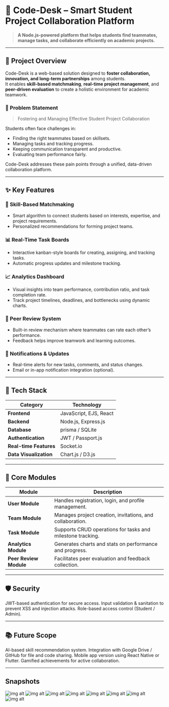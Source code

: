 
# 🚀 Code-Desk – Smart Student Project Collaboration Platform

> **A Node.js-powered platform that helps students find teammates, manage tasks, and collaborate efficiently on academic projects.**

---

## 🌟 Project Overview

 Code-Desk  is a web-based solution designed to **foster collaboration, innovation, and long-term partnerships** among students.  
It enables **skill-based matchmaking**, **real-time project management**, and **peer-driven evaluation** to create a holistic environment for academic teamwork.

### 🎯 Problem Statement
> Fostering and Managing Effective Student Project Collaboration

Students often face challenges in:
- Finding the right teammates based on skillsets.
- Managing tasks and tracking progress.
- Keeping communication transparent and productive.
- Evaluating team performance fairly.

 Code-Desk addresses these pain points through a unified, data-driven collaboration platform.

---

## ✨ Key Features

### 🧠 Skill-Based Matchmaking
- Smart algorithm to connect students based on interests, expertise, and project requirements.
- Personalized recommendations for forming project teams.

### 📊 Real-Time Task Boards
- Interactive kanban-style boards for creating, assigning, and tracking tasks.
- Automatic progress updates and milestone tracking.

### 📈 Analytics Dashboard
- Visual insights into team performance, contribution ratio, and task completion rate.
- Track project timelines, deadlines, and bottlenecks using dynamic charts.

### 💬 Peer Review System
- Built-in review mechanism where teammates can rate each other’s performance.
- Feedback helps improve teamwork and learning outcomes.

### 🔔 Notifications & Updates
- Real-time alerts for new tasks, comments, and status changes.
- Email or in-app notification integration (optional).

---

## 🧩 Tech Stack

| Category | Technology |
|-----------|-------------|
| **Frontend** | JavaScript, EJS, React  |
| **Backend** | Node.js, Express.js |
| **Database** | prisma / SQLite |
| **Authentication** | JWT / Passport.js |
| **Real-time Features** | Socket.io |
| **Data Visualization** | Chart.js / D3.js |


---

## 🧮 Core Modules
| Module                 | Description                                                |
| ---------------------- | ---------------------------------------------------------- |
| **User Module**        | Handles registration, login, and profile management.       |
| **Team Module**        | Manages project creation, invitations, and collaboration.  |
| **Task Module**        | Supports CRUD operations for tasks and milestone tracking. |
| **Analytics Module**   | Generates charts and stats on performance and progress.    |
| **Peer Review Module** | Facilitates peer evaluation and feedback collection.       |

---


## 🛡️ Security

JWT-based authentication for secure access.
Input validation & sanitation to prevent XSS and injection attacks.
Role-based access control (Student / Admin).

---


## 📚 Future Scope
AI-based skill recommendation system.
Integration with Google Drive / GitHub for file and code sharing.
Mobile app version using React Native or Flutter.
Gamified achievements for active collaboration.


---

## Snapshots

![img alt](https://github.com/Debmalya2107/Code-Desk/blob/2f798eb81e96febcb40eda6d6a7bf03cdc7f4ac5/1.png)
![img alt](https://github.com/Debmalya2107/Code-Desk/blob/960e86009ed1e441c8309b902ce8205eee9dcc5f/2.png)
![img alt](https://github.com/Debmalya2107/Code-Desk/blob/960e86009ed1e441c8309b902ce8205eee9dcc5f/3.png)
![img alt](https://github.com/Debmalya2107/Code-Desk/blob/960e86009ed1e441c8309b902ce8205eee9dcc5f/4.png)
![img alt](https://github.com/Debmalya2107/Code-Desk/blob/2f798eb81e96febcb40eda6d6a7bf03cdc7f4ac5/5.png)
![img alt](https://github.com/Debmalya2107/Code-Desk/blob/2f798eb81e96febcb40eda6d6a7bf03cdc7f4ac5/6.png)
![img alt](https://github.com/Debmalya2107/Code-Desk/blob/2f798eb81e96febcb40eda6d6a7bf03cdc7f4ac5/7.png)
![img alt](https://github.com/Debmalya2107/Code-Desk/blob/2f798eb81e96febcb40eda6d6a7bf03cdc7f4ac5/8.png)
